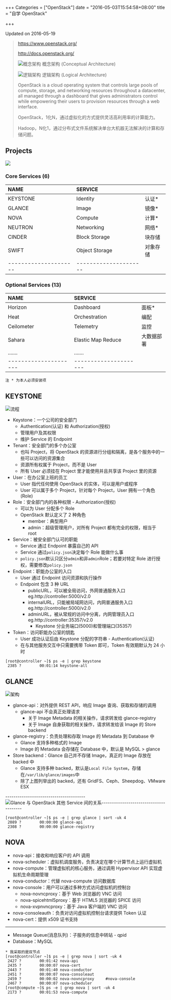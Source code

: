 +++
Categories = ["OpenStack"]
date = "2016-05-03T15:54:58+08:00"
title = "自学 OpenStack"

+++

<!--more-->

Updated on 2016-05-19

> https://www.openstack.org/
>
> http://docs.openstack.org/
>
> ![](/uploads/openstack-architecture.png "概念架构")
> 概念架构 (Conceptual Architecture)
>
> ![](/uploads/openstack-architecture2.png "逻辑架构")
> 逻辑架构 (Logical Architecture)
>
> OpenStack is a cloud operating system that controls large pools of compute, storage, and networking resources throughout a datacenter, all managed through a dashboard that gives administrators control while empowering their users to provision resources through a web interface.
>
> OpenStack，1化N，通过虚拟化的方式提供灵活高利用率的计算能力。
>
> Hadoop，N化1，通过分布式文件系统解决单台大机器无法解决的计算和存储问题。

## Projects
![](/uploads/openstack-core.png)

### Core Services (6)
|NAME|SERVICE||
|:--|:--|:--|
|KEYSTONE|Identity|认证*|
|GLANCE|Image|镜像*|
|NOVA|Compute|计算*|
|NEUTRON|Networking|网络*|
|CINDER|Block Storage|块存储|
|SWIFT|Object Storage|对象存储|
|---------------------|---------------------|

### Optional Services (13)
|NAME|SERVICE||
|:--|:--|:--|
|Horizon|Dashboard|面板*|
|Heat|Orchestration|编配|
|Ceilometer|Telemetry|监控|
|Sahara|Elastic Map Reduce|大数据部署|
|.......|.......|
|---------------------|---------------------|
`注 * 为本人必须安装项`

## KEYSTONE
![](/uploads/openstack-keystone.svg "流程")

* Keystone：一个公司的安全部门
  * Authentication(认证) 和 Authorization(授权)
  * 管理用户及其权限
  * 维护 Service 的 Endpoint
* Tenant：安全部门的多个办公室
  * 也叫 Project，将 OpenStack 的资源进行分组和隔离，是各个服务中的一些可以访问的资源集合
  * 资源所有权属于 Project，而不是 User
  * 所有 User 必须挂在 Project 里才能使用并且共享该 Project 里的资源
* User：在办公室上班的员工
  * User 指代任何使用 OpenStack 的实体，可以是用户或程序
  * User 可以属于多个 Project，针对每个 Project，User 拥有一个角色(Role)
* Role：安全部门内的各种权限 - Authorization(授权)
  * 可以为 User 分配多个 Role
  * OpenStack 默认定义了 2 种角色
      * member：典型用户
      * admin：超级管理用户，对所有 Project 都有完全的权限，相当于 root
* Service：被安全部门认可的职能
  * Service 通过 Endpoint 暴露自己的 API
  * Service 通过`policy.json`决定每个 Role 能做什么事
  * `policy.json`默认只区分`admin`和非`admin`Role；若要对特定 Role 进行授权，需要修改`policy.json`
* Endpoint：职能办公室的入口
  * User 通过 Endpoint 访问资源和执行操作
  * Endpoint 包含 3 种 URL
      * publicURL，可以被全局访问，外网普通服务入口 eg.http://controller:5000/v2.0
      * internalURL，只能被局域网访问，内网普通服务入口 eg.http://controller:5000/v2.0
      * adminURL，被从常规的访问中分离，内网管理员入口 eg.http://controller:35357/v2.0
          * Keystone 分业务端口(5000)和管理端口(35357)
* Token：访问职能办公室的钥匙
  * User 成功认证后由 Keystone 分配的字符串 - Authentication(认证)
  * 在与其他服务交互中只需要携带 Token 即可，Token 有效期默认为 24 小时

```
[root@controller ~]$ ps -e | grep keystone
 2385 ?        00:01:14 keystone-all
```

## GLANCE
![](/uploads/openstack-glance.svg "架构")

* glance-api：对外提供 REST API，响应 Image 查询、获取和存储的调用
  * glance-api 不会真正处理请求
      * 关于 Image Metadata 的相关操作，请求转发给 glance-registry
      * 关于 Image 自身获取的相关操作，请求转发给该 Image 的 Store backend
* glance-registry：负责处理和存取 Image 的 Metadata 到 Database 中
  * Glance 支持多种格式的 Image
  * Image 的 Metadata 会存储在 Database 中，默认是 MySQL > glance
* Store backend：Glance 自己并不存储 Image，真正的 Image 存放在 backed 中
  * Glance 支持多种 backed，默认是`Local File System`，存储在`/var/lib/glance/images`中
  * 除了上图列举出的 backed，还有 GridFS、Ceph、Sheepdog、VMware ESX

---------------------------------------![](/uploads/openstack-glance2.svg "Glance 与 OpenStack 其他 Service 间的关系")---------------------------------------

```
[root@controller ~]$ ps -e | grep glance | sort -uk 4
 2089 ?        00:00:00 glance-api
 2308 ?        00:00:00 glance-registry
```

## NOVA

* nova-api：接收和响应客户的 API 调用
* nova-scheduler：虚拟机调度服务，负责决定在哪个计算节点上运行虚拟机
* nova-compute：管理虚拟机的核心服务，通过调用 Hypervisor API 实现虚拟机生命周期管理
* nova-conductor：代替 nova-compute 访问数据库
* nova-console：用户可以通过多种方式访问虚拟机的控制台
  * nova-novncproxy：基于 Web 浏览器的 VNC 访问
  * nova-spicehtml5proxy：基于 HTML5 浏览器的 SPICE 访问
  * nova-xvpnvncproxy：基于 Java 客户端的 VNC 访问
* nova-consoleauth：负责对访问虚拟机控制台请求提供 Token 认证
* nova-cert：提供 x509 证书支持

---------
* Message Queue(消息队列)：子服务的信息中转站 - qpid
* Database：MySQL

```
* 我采取的是双节点
[root@controller ~]$ ps -e | grep nova | sort -uk 4
 2427 ?        00:01:42 nova-api
 2435 ?        00:00:07 nova-cert
 2443 ?        00:01:40 nova-conductor
 2451 ?        00:00:07 nova-consoleaut
 2459 ?        00:00:02 nova-novncproxy     #nova-console
 2467 ?        00:00:07 nova-scheduler
[root@compute ~]$ ps -e | grep nova | sort -uk 4
 2173 ?        00:01:53 nova-compute
```